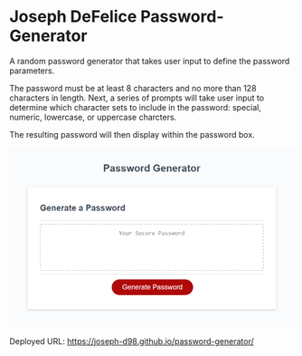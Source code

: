 # Joseph DeFelice Password-Generator

A random password generator that takes user input to define the password parameters.

The password must be at least 8 characters and no more than 128 characters in length. Next, a series of prompts will take user input to determine which character sets to include in the password: special, numeric, lowercase, or uppercase charcters.

The resulting password will then display within the password box.

![](assets/image/readme.PNG)

Deployed URL: https://joseph-d98.github.io/password-generator/
